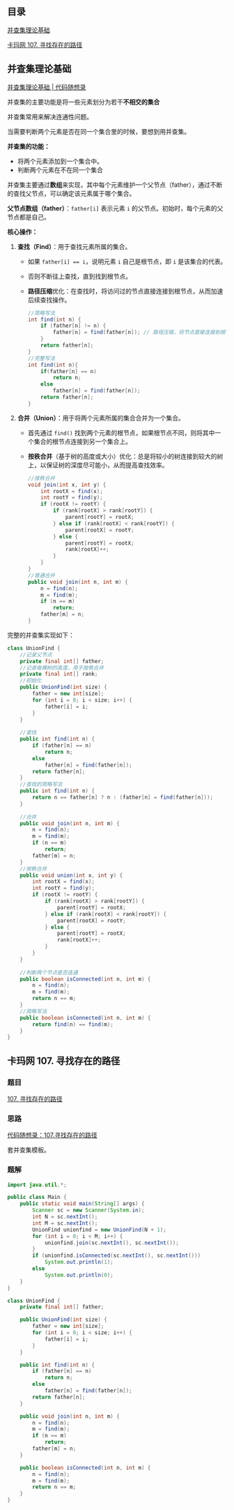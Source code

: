 ## 目录

[并查集理论基础](#1)

[卡玛网 107. 寻找存在的路径](#2)



## 并查集理论基础<a id=1>

[并查集理论基础 | 代码随想录](https://www.programmercarl.com/kamacoder/图论并查集理论基础.html)

并查集的主要功能是将一些元素划分为若干**不相交的集合**

并查集常用来解决连通性问题。

当需要判断两个元素是否在同一个集合里的时候，要想到用并查集。

**并查集的功能：**

- 将两个元素添加到一个集合中。
- 判断两个元素在不在同一个集合

并查集主要通过**数组**来实现，其中每个元素维护一个父节点（father），通过不断的查找父节点，可以确定该元素属于哪个集合。

**父节点数组（father）**：`father[i]` 表示元素 `i` 的父节点。初始时，每个元素的父节点都是自己。



**核心操作：**

1. **查找（Find）**：用于查找元素所属的集合。

   - 如果 `father[i] == i`，说明元素 `i` 自己是根节点，即 `i` 是该集合的代表。

   - 否则不断往上查找，直到找到根节点。

   - **路径压缩**优化：在查找时，将访问过的节点直接连接到根节点，从而加速后续查找操作。

     ```java
     //简略写法
     int find(int n) {
         if (father[n] != n) {
             father[n] = find(father[n]); // 路径压缩，将节点直接连接到根节点
         }
         return father[n];
     }
     //完整写法
     int find(int n){
         if(father[n] == n)
             return n;
         else
             father[n] = find(father[n]);
         return father[n];
     }
     ```

2. **合并（Union）**：用于将两个元素所属的集合合并为一个集合。

   - 首先通过 `find()` 找到两个元素的根节点，如果根节点不同，则将其中一个集合的根节点连接到另一个集合上。

   - **按秩合并**（基于树的高度或大小）优化：总是将较小的树连接到较大的树上，以保证树的深度尽可能小，从而提高查找效率。

     ```java
     //按秩合并
     void join(int x, int y) {
         int rootX = find(x);
         int rootY = find(y);
         if (rootX != rootY) {
             if (rank[rootX] > rank[rootY]) {
                 parent[rootY] = rootX;
             } else if (rank[rootX] < rank[rootY]) {
                 parent[rootX] = rootY;
             } else {
                 parent[rootY] = rootX;
                 rank[rootX]++;
             }
         }
     }
     //普通合并
     public void join(int n, int m) {
         n = find(n);
         m = find(m);
         if (n == m)
             return;
         father[m] = n;
     }
     ```

完整的并查集实现如下：

```java
class UnionFind {
    //记录父节点
    private final int[] father;
    //记录每棵树的高度，用于按秩合并
    private final int[] rank;
    //初始化
    public UnionFind(int size) {
        father = new int[size];
        for (int i = 0; i < size; i++) {
            father[i] = i;
        }
    }
    
    //查找
    public int find(int n) {
        if (father[n] == n)
            return n;
        else
            father[n] = find(father[n]);
        return father[n];
    }
    //查找的简略写法
	public int find(int n) {
        return n == father[n] ? n : (father[n] = find(father[n]));
    }
    
    //合并
    public void join(int n, int m) {
        n = find(n);
        m = find(m);
        if (n == m)
            return;
        father[m] = n;
    }
    //按秩合并
    public void union(int x, int y) {
        int rootX = find(x);
        int rootY = find(y);
        if (rootX != rootY) {
            if (rank[rootX] > rank[rootY]) {
                parent[rootY] = rootX;
            } else if (rank[rootX] < rank[rootY]) {
                parent[rootX] = rootY;
            } else {
                parent[rootY] = rootX;
                rank[rootX]++;
            }
        }
    }
    
    //判断两个节点是否连通
    public boolean isConnected(int n, int m) {
        n = find(n);
        m = find(m);
        return n == m;
    }
    //简略写法
	public boolean isConnected(int n, int m) {
        return find(n) == find(m);
    }
}
```



## 卡玛网 107. 寻找存在的路径<a id=2></a>

### 题目

[107. 寻找存在的路径](https://kamacoder.com/problempage.php?pid=1179)



### 思路

[代码随想录：107.寻找存在的路径](https://www.programmercarl.com/kamacoder/0107.寻找存在的路径.html)

套并查集模板。



### 题解

```java
import java.util.*;

public class Main {
    public static void main(String[] args) {
        Scanner sc = new Scanner(System.in);
        int N = sc.nextInt();
        int M = sc.nextInt();
        UnionFind unionfind = new UnionFind(N + 1);
        for (int i = 0; i < M; i++) {
            unionfind.join(sc.nextInt(), sc.nextInt());
        }
        if (unionfind.isConnected(sc.nextInt(), sc.nextInt()))
            System.out.println(1);
        else
            System.out.println(0);
    }
}

class UnionFind {
    private final int[] father;

    public UnionFind(int size) {
        father = new int[size];
        for (int i = 0; i < size; i++) {
            father[i] = i;
        }
    }

    public int find(int n) {
        if (father[n] == n)
            return n;
        else
            father[n] = find(father[n]);
        return father[n];
    }

    public void join(int n, int m) {
        n = find(n);
        m = find(m);
        if (n == m)
            return;
        father[m] = n;
    }

    public boolean isConnected(int n, int m) {
        n = find(n);
        m = find(m);
        return n == m;
    }
}
```